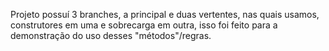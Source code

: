 Projeto possuí 3 branches, a principal e duas vertentes, nas quais usamos, construtores em uma e sobrecarga em outra, isso foi feito para a demonstração do uso desses "métodos"/regras. 
